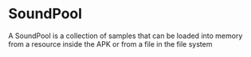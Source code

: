# SoundPool
A SoundPool is a collection of samples that can be loaded into memory from a resource inside the APK or from a file in the file system
